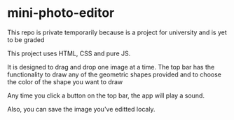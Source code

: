 # mini-photo-editor
This repo is private temporarily because is a project for university and is yet to be graded

This project uses HTML, CSS and pure JS.

It is designed to drag and drop one image at a time. The top bar has the functionality to draw any of the geometric shapes provided and to choose the color of the shape you want to draw

Any time you click a button on the top bar, the app will play a sound.

Also, you can save the image you've editted localy.
